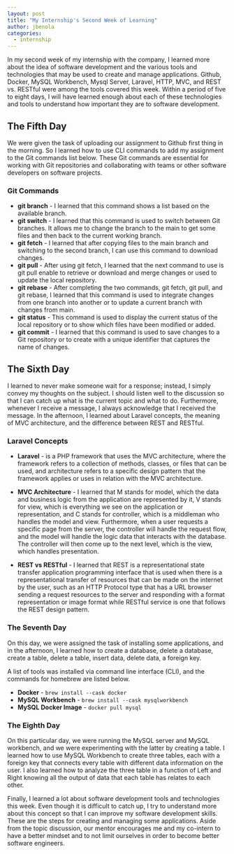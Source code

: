 ```yaml
---
layout: post
title: "My Internship's Second Week of Learning"
author: jbenola
categories:
  - internship
---
```


In my second week of my internship with the company, I learned more about the idea of software development and the various tools and technologies that may be used to create and manage applications. Github, Docker, MySQL Workbench, Mysql Server, Laravel, HTTP, MVC, and REST vs. RESTful were among the tools covered this week. Within a period of five to eight days, I will have learned enough about each of these technologies and tools to understand how important they are to software development.

## The Fifth Day

We were given the task of uploading our assignment to Github first thing in the morning. So I learned how to use CLI commands to add my assignment to the Git commands list below. These Git commands are essential for working with Git repositories and collaborating with teams or other software developers on software projects.

### Git Commands

- **git branch** - I learned that this command shows a list based on the available branch.
- **git switch** - I learned that this command is used to switch between Git branches. It allows me to change the branch to the main to get some files and then back to the current working branch.
- **git fetch** - I learned that after copying files to the main branch and switching to the second branch, I can use this command to download changes.
- **git pull** - After using git fetch, I learned that the next command to use is git pull enable to retrieve or download and merge changes or used to update the local repository.
- **git rebase** - After completing the two commands, git fetch, git pull, and git rebase, I learned that this command is used to integrate changes from one branch into another or to update a current branch with changes from main.
- **git status** - This command is used to display the current status of the local repository or to show which files have been modified or added.
- **git commit** - I learned that this command is used to save changes to a Git repository or to create with a unique identifier that captures the name of changes.

## The Sixth Day

I learned to never make someone wait for a response; instead, I simply convey my thoughts on the subject. I should listen well to the discussion so that I can catch up what is the current topic and what to do. Furthermore, whenever I receive a message, I always acknowledge that I received the message. In the afternoon, I learned about Laravel concepts, the meaning of MVC architecture, and the difference between REST and RESTful.

### Laravel Concepts

- **Laravel** - is a PHP framework that uses the MVC architecture, where the framework refers to a collection of methods, classes, or files that can be used, and architecture refers to a specific design pattern that the framework applies or uses in relation with the MVC architecture.

- **MVC Architecture** - I learned that M stands for model, which the data and business logic from the application are represented by it, V stands for view, which is everything we see on the application or representation, and C stands for controller, which is a middleman who handles the model and view. Furthermore, when a user requests a specific page from the server, the controller will handle the request flow, and the model will handle the logic data that interacts with the database. The controller will then come up to the next level, which is the view, which handles presentation.

- **REST vs RESTful** - I learned that REST is a representational state transfer application programming interface that is used when there is a representational transfer of resources that can be made on the internet by the user, such as an HTTP Protocol type that has a URL browser sending a request resources to the server and responding with a format representation or image format while RESTful service is one that follows the REST design pattern.

### The Seventh Day

On this day, we were assigned the task of installing some applications, and in the afternoon, I learned how to create a database, delete a database, create a table, delete a table, insert data, delete data, a foreign key.

A list of tools was installed via command line interface (CLI), and the commands for homebrew are listed below.

- **Docker** - `brew install --cask docker`
- **MySQL Workbench** - `brew install --cask mysqlworkbench`
- **MySQL Docker Image** - `docker pull mysql`

### The Eighth Day

On this particular day, we were running the MySQL server and MySQL workbench, and we were experimenting with the latter by creating a table. I learned how to use MySQL Workbench to create three tables, each with a foreign key that connects every table with different data information on the user. I also learned how to analyze the three table in a function of Left and Right knowing all the output of data that each table has relates to each other.

Finally, I learned a lot about software development tools and technologies this week. Even though it is difficult to catch up, I try to understand more about this concept so that I can improve my software development skills. These are the steps for creating and managing some applications. Aside from the topic discussion, our mentor encourages me and my co-intern to have a better mindset and to not limit ourselves in order to become better software engineers.
